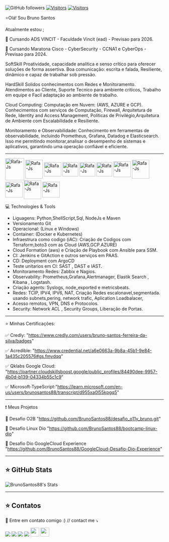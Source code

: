 
![GitHub followers](https://img.shields.io/github/followers/BrunoSantos88?style=social) 
[![Visitors](https://api.visitorbadge.io/api/visitors?path=https%3A%2F%2Fgithub.com%2FBrunoSantos88&countColor=%23555555&style=flat-square&labelStyle=upper)](https://visitorbadge.io/status?path=https%3A%2F%2Fgithub.com%2FBrunoSantos88)
[![Visitors](https://api.visitorbadge.io/api/daily?path=https%3A%2F%2Fgithub.com%2FBrunoSantos88&countColor=%2337d67a&labelStyle=upper)](https://visitorbadge.io/status?path=https%3A%2F%2Fgithub.com%2FBrunoSantos88)

</p>



⭐Olá! Sou Bruno Santos

Atualmente estou ;  </p>
📕 Cursando ADS VINCIT  - Faculdade Vincit (ead) - Previsao para 2026. </p>
🚀 Cursando Maratona Cisco  - CyberSecurity - CCNA1 e CyberOps - Previsao para 2024.  </p>


SoftSkill
Proatividade, capacidade analítica e senso crítico para oferecer soluções de forma assertiva.
Boa comunicação: escrita e falada, Resiliente, dinâmico e capaz de trabalhar sob pressão.

HardSkill
Solidos conhecimentos com Redes e Monitoramento. Atendimentos ao Cliente, Suporte Tecnico para ambiente criticos, Trabalho em equipe e Facil adaptação ao ambiente de trabalho.

Cloud Computing:
Computação em Nuvem: (AWS, AZURE e GCP). Conhecimentos com serviços de Computação, Firewall, Arquitetura de Rede, Identity and Access Management, Políticas de Privilégio,Arquitetura de Ambiente com Escalabilidade e Resiliente.

Monitoramento e Observabilidade:
Conhecimento em ferramentas de observabilidade, incluindo Prometheus, Grafana, Datadog e Elasticsearch. Isso me permitindo monitorar,analisar o desempenho de sistemas e aplicativos, garantindo uma operação confiável e eficiente.
______________________________________________________________________________________________________
<p align="left">
<img align="center" alt="Rafa-Js" height="70" width="60" src="https://user-images.githubusercontent.com/91704169/211866642-5ec6294b-cb91-4473-9849-e115d15a001d.png" />  
<img align="center" alt="Rafa-Js" height="60" width="55" src="https://cdn.jsdelivr.net/gh/devicons/devicon/icons/docker/docker-original-wordmark.svg" />
<img align="center" alt="Rafa-Js" height="45" width="55" src="https://cdn.jsdelivr.net/gh/devicons/devicon/icons/linux/linux-original.svg" />
<img align="center" alt="Rafa-Js" height="45" width="50" src="https://user-images.githubusercontent.com/91704169/191870517-db3bd422-fd43-499b-853e-c4028cde474d.png"/>
<img align="center" alt="Rafa-Js" height="45" width="50" src="https://user-images.githubusercontent.com/91704169/191870232-065456b5-5987-47d6-8216-ef4e090596a1.png"/>
<img align="center" alt="Rafa-Js" height="45" width="50" src="https://camo.githubusercontent.com/2582ec2237a3a1fbd34e9b57332b72be27a7facb32abe7c2335e5f86e5f457a8/68747470733a2f2f63646e2e6a7364656c6976722e6e65742f67682f64657669636f6e732f64657669636f6e2f69636f6e732f6d7973716c2f6d7973716c2d6f726967696e616c2e737667"/>
<img align="center" alt="Rafa-Js" height="50" width="55" src="https://camo.githubusercontent.com/dd8b0601cdfefe534a6a26f4c29c7f8a5fcfc315002655f519c73121f7bad8bc/68747470733a2f2f63646e2e6a7364656c6976722e6e65742f67682f64657669636f6e732f64657669636f6e2f69636f6e732f707974686f6e2f707974686f6e2d6f726967696e616c2e737667"/>
<img align="center" alt="Rafa-Js" height="60" width="55" src="https://user-images.githubusercontent.com/91704169/191961752-ad1d9b23-fa5a-4ccf-bbf3-0689bf54b0bf.png" />
<img align="center" alt="Rafa-Js" height="50" width="55" src="https://camo.githubusercontent.com/f91b95eb3d491ce5372409236b4332ef937a8898749f296cad370f17610ca1cf/68747470733a2f2f63646e2e6a7364656c6976722e6e65742f67682f64657669636f6e732f64657669636f6e2f69636f6e732f67726166616e612f67726166616e612d6f726967696e616c2d776f72646d61726b2e737667"/>      
<img align="center" alt="Rafa-Js" height="60" width="55" src="https://user-images.githubusercontent.com/91704169/211872753-090358ca-a34f-4eac-8d0a-149699d4a41e.png" />
<img align="center" alt="Rafa-Js" height="50" width="55" src="https://user-images.githubusercontent.com/91704169/211873981-07625883-ca60-4d6d-9a1b-4c9a4d97059c.png"/>


💻 Technologies & Tools

- Liguagens: Python,ShellScript,Sql, NodeJs e Maven
- Versionamento Git 
- Operacional: (Linux e Windows)
- Container: (Docker e Kubernetes)
- Infraestrura como codigo (iAC): Criação de Codigos com Terraform,boto3 com as Cloud (AWS,GCP.AZURE)
- Cloud Formation (aws) e Criação de Playbook com Ansible para SSM.
- CI: Jenkins e GitAction e outros serviços em PAAS.
- CD: Deployment com ArgoCD
- Teste unitarios em CI: SAST , DAST e IAST.
- Monitoramento Redes: Zabbix e Nagios.
- Observability: Prometheus,Grafana,Alertmanager, Elastik Search , Kibana , Logstash.
- Criação agents: Syslogs, node_exported e metricsbeats.
- Redes: TCIP, IPV4, IPV6, NAT, Criação Redes escalonavel,segmentada. usando subnets,pering, network trafic, Aplication Loadbalacer,
- Acesso remotos, VPN, DNS e Protocolos.
- Security: Network ACL , Security Groups, Liberação de Portas.
 _____________________________________________________________________________________________________

⭐ Minhas Certificações:  </p>
✅ Credly: "https://www.credly.com/users/bruno-santos-ferreira-da-silva/badges" </p>
✅ Acredible: "https://www.credential.net/a6e0663a-9b8a-45b1-9e84-1a435c205576#gs.fmydqq" </p>
✅ Qklabs Google Cloud: "https://partner.cloudskillsboost.google/public_profiles/84490dee-9957-4b0d-b139-04334b55c1c9" </p>
✅ Microsoft-TypeScript:"https://learn.microsoft.com/en-us/users/brunosantos88/transcript/d955xa0l55kpgq5" </p>

______________________________________________________________________________________________________
❗️ Meus Projetos

🎯 Desafio O2B "https://github.com/BrunoSantos88/desafio_o11y_bruno.git" </p>
🎯 Desafio Linux Dio "https://github.com/BrunoSantos88/bootcamp-linux-dio" </p>
🎯 Desafio Dio GoogleCloud Experience "https://github.com/BrunoSantos88/GoogleCloud-Desafio-Dio-Experience" </p>
 ______________________________________________________________________________________________________

## ⭐ GitHub Stats

![BrunoSantos88's Stats](https://github-readme-stats.vercel.app/api?username=BrunoSantos88&theme=radical&show_icons=true&hide_border=true&count_private=true)
______________________________________________________________________________________________________

## ⭐ Contatos
 
🎯 Entre em contato comigo :) // contact me ⤵
</p>

<p align="left">
  <a href="mailto:brunosantosc1@gmail.com" alt="Gmail">
  <img src="https://img.shields.io/badge/-Gmail-%23333?style=for-the-badge&logo=gmail&logoColor=white" target="_blank"></a>
  <a href="https://www.linkedin.com/in/brunosantos88" target="_blank"><img src="https://img.shields.io/badge/-LinkedIn-%230077B5?style=for-the-badge&logo=linkedin&logoColor=white" target="_blank"></a>
   <a href="https://wa.me/+5513991353329" target="_blank">
   <img src="https://img.shields.io/badge/WhatsApp-25D366?style=for-the-badge&logo=whatsapp&logoColor=white"></a>
   <a href="https://t.me/BrunoSantos88" target="_blank"><img src="https://img.shields.io/badge/Telegram-2CA5E0?style=for-the-badge&logo=telegram&logoColor=white"     target="_blank"></a> 
<img src="https://img.shields.io/badge/Microsoft%20Azure-0089D6?logo=microsoft-azure&logoColor=white&style=for-the-badge" height="28"/>
 <img src="https://img.shields.io/badge/-GitHub-181717?style=flat-square&logo=github" height="28"/>
</p>

